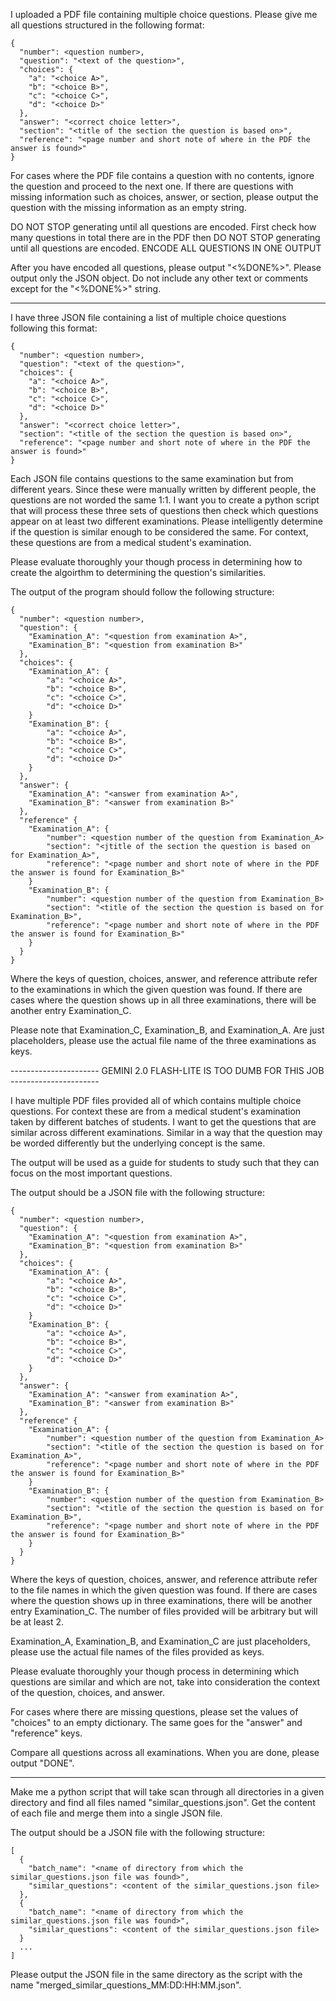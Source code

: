 I uploaded a PDF file containing multiple choice questions. Please give me all questions structured in the following format:

```
{
  "number": <question number>,
  "question": "<text of the question>",
  "choices": {
    "a": "<choice A>",
    "b": "<choice B>",
    "c": "<choice C>",
    "d": "<choice D>"
  },
  "answer": "<correct choice letter>",
  "section": "<title of the section the question is based on>",
  "reference": "<page number and short note of where in the PDF the answer is found>"
}
```

For cases where the PDF file contains a question with no contents, ignore the question and proceed to the next one.
If there are questions with missing information such as choices, answer, or section, please output the question with the missing information as an empty string.

DO NOT STOP generating until all questions are encoded.
First check how many questions in total there are in the PDF then DO NOT STOP generating until all questions are encoded. ENCODE ALL QUESTIONS IN ONE OUTPUT

After you have encoded all questions, please output "<%DONE%>". Please output only the JSON object. Do not include any other text or comments except for the "<%DONE%>" string.

----------------------------

I have three JSON file containing a list of multiple choice questions following this format:

```
{
  "number": <question number>,
  "question": "<text of the question>",
  "choices": {
    "a": "<choice A>",
    "b": "<choice B>",
    "c": "<choice C>",
    "d": "<choice D>"
  },
  "answer": "<correct choice letter>",
  "section": "<title of the section the question is based on>",
  "reference": "<page number and short note of where in the PDF the answer is found>"
}
```

Each JSON file contains questions to the same examination but from different years. Since these were manually written by different people, the questions are not worded the same 1:1. I want you to create a python script that will process these three sets of questions then check which questions appear on at least two different examinations. Please intelligently determine if the question is similar enough to be considered the same. For context, these questions are from a medical student's examination.

Please evaluate thoroughly your though process in determining how to create the algoirthm to determining the question's similarities.

The output of the program should follow the following structure:

```
{
  "number": <question number>,
  "question": {
    "Examination_A": "<question from examination A>",
    "Examination_B": "<question from examination B>"
  },
  "choices": {
    "Examination_A": {
        "a": "<choice A>",
        "b": "<choice B>",
        "c": "<choice C>",
        "d": "<choice D>"
    }
    "Examination_B": {
        "a": "<choice A>",
        "b": "<choice B>",
        "c": "<choice C>",
        "d": "<choice D>"
    }
  },
  "answer": {
    "Examination_A": "<answer from examination A>",
    "Examination_B": "<answer from examination B>"
  },
  "reference" {
    "Examination_A": {
        "number": <question number of the question from Examination_A>
        "section": "<jtitle of the section the question is based on for Examination_A>",
        "reference": "<page number and short note of where in the PDF the answer is found for Examination_B>"
    }
    "Examination_B": {
        "number": <question number of the question from Examination_B>
        "section": "<title of the section the question is based on for Examination_B>",
        "reference": "<page number and short note of where in the PDF the answer is found for Examination_B>"
    }
  }
}
```

Where the keys of question, choices, answer, and reference attribute refer to the examinations in which the given question was found. If there are cases where the question shows up in all three examinations, there will be another entry Examination_C.

Please note that Examination_C, Examination_B, and Examination_A. Are just placeholders, please use the actual file name of the three examinations as keys.

---------------------- GEMINI 2.0 FLASH-LITE IS TOO DUMB FOR THIS JOB ----------------------

I have multiple PDF files provided all of which contains multiple choice questions. For context these are from a medical student's examination taken by different batches of students. I want to get the questions that are similar across different examinations. Similar in a way that the question may be worded differently but the underlying concept is the same.

The output will be used as a guide for students to study such that they can focus on the most important questions.

The output should be a JSON file with the following structure:

```
{
  "number": <question number>,
  "question": {
    "Examination_A": "<question from examination A>",
    "Examination_B": "<question from examination B>"
  },
  "choices": {
    "Examination_A": {
        "a": "<choice A>",
        "b": "<choice B>",
        "c": "<choice C>",
        "d": "<choice D>"
    }
    "Examination_B": {
        "a": "<choice A>",
        "b": "<choice B>",
        "c": "<choice C>",
        "d": "<choice D>"
    }
  },
  "answer": {
    "Examination_A": "<answer from examination A>",
    "Examination_B": "<answer from examination B>"
  },
  "reference" {
    "Examination_A": {
        "number": <question number of the question from Examination_A>
        "section": "<title of the section the question is based on for Examination_A>",
        "reference": "<page number and short note of where in the PDF the answer is found for Examination_B>"
    }
    "Examination_B": {
        "number": <question number of the question from Examination_B>
        "section": "<title of the section the question is based on for Examination_B>",
        "reference": "<page number and short note of where in the PDF the answer is found for Examination_B>"
    }
  }
}
```

Where the keys of question, choices, answer, and reference attribute refer to the file names in which the given question was found. If there are cases where the question shows up in three examinations, there will be another entry Examination_C. The number of files provided will be arbitrary but will be at least 2. 

Examination_A, Examination_B, and Examination_C are just placeholders, please use the actual file names of the files provided as keys.

Please evaluate thoroughly your though process in determining which questions are similar and which are not, take into consideration the context of the question, choices, and answer.

For cases where there are missing questions, please set the values of "choices" to an empty dictionary. The same goes for the "answer" and "reference" keys.

Compare all questions across all examinations. When you are done, please output "DONE".

--------------------------------

Make me a python script that will take scan through all directories in a given directory and find all files named "similar_questions.json". Get the content of each file and merge them into a single JSON file.

The output should be a JSON file with the following structure:

```
[
  {
    "batch_name": "<name of directory from which the similar_questions.json file was found>",
    "similar_questions": <content of the similar_questions.json file>
  },
  {
    "batch_name": "<name of directory from which the similar_questions.json file was found>",
    "similar_questions": <content of the similar_questions.json file>
  }
  ...
]
```

Please output the JSON file in the same directory as the script with the name "merged_similar_questions_MM:DD:HH:MM.json".